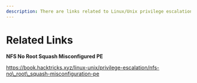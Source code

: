```yaml
---
description: There are links related to Linux/Unix privilege escalation.
---
```


# Related Links

**NFS No Root Squash Misconfigured PE**

https://book.hacktricks.xyz/linux-unix/privilege-escalation/nfs-no\_root\_squash-misconfiguration-pe
